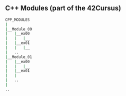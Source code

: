 ## C++ Modules (part of the 42Cursus)

```bash
CPP_MODULES
|
|__Module_00
|   |__ex00
|   |   |__
|   |__ex01
|   |   |__
|   ..
|__Module_01
|   |__ex00
|   |   |__
|   |__ex01
|   |
|   ..
|
..
```
